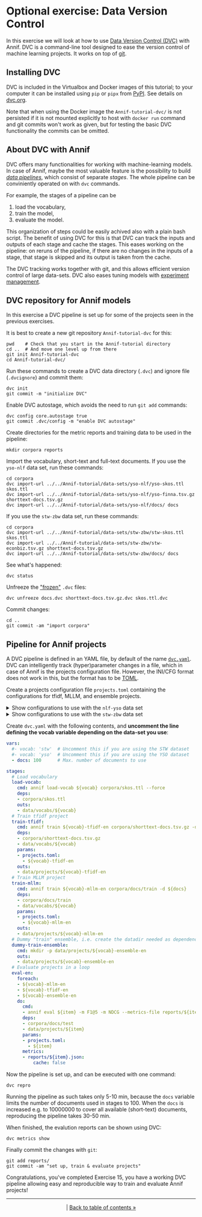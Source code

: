 # Optional exercise: Data Version Control

In this exercise we will look at how to use [Data Version Control
(DVC)](https://dvc.org/) with Annif. DVC is a command-line tool designed to ease the
version control of machine learning projects. It works on top of [git](https://git-scm.com/).

## Installing DVC
DVC is included in the Virtualbox and Docker images of this tutorial; to your computer it
can be installed using `pip` or `pipx` from [PyPI](https://pypi.org/project/dvc/).
See details on [dvc.org](https://dvc.org/doc/install). 

Note that when using the Docker image the `Annif-tutorial-dvc/` is not persisted
if it is not mounted explicitly to host with `docker run` command and git commits won't work as given,
but for testing the basic DVC functionality the commits can be omitted.

## About DVC with Annif

DVC offers many functionalities for working with machine-learning models.
In case of Annif, maybe the most valuable feature is the possibility to build
[_data pipelines_](https://dvc.org/doc/start/data-management/data-pipelines),
which consist of separate _stages_. The whole pipeline
can be conviniently operated on with `dvc` commands.

For example, the stages of a pipeline can be

1. load the vocabulary,
2. train the model,
3. evaluate the model.

This organization of steps could be easily achived also with a plain bash
script. The benefit of using DVC for this is that DVC can track the inputs and
outputs of each stage and cache the stages. This eases working on the pipeline:
on reruns of the pipeline, if there are no changes in the inputs of a stage,
that stage is skipped and its output is taken from the cache. 

The DVC tracking works together with git, and this allows efficient version
control of large data-sets. DVC also eases tuning models with [experiment
management](https://dvc.org/doc/user-guide/experiment-management).

## DVC repository for Annif models

In this exercise a DVC pipeline is set up for some of the projects seen in the
previous exercises.

It is best to create a new git repository `Annif-tutorial-dvc` for this:

    pwd    # Check that you start in the Annif-tutorial directory
    cd ..  # And move one level up from there
    git init Annif-tutorial-dvc
    cd Annif-tutorial-dvc/

Run these commands to create a DVC data directory (`.dvc`) and ignore file
(`.dvcignore`) and commit them:

    dvc init
    git commit -m "initialize DVC"

Enable DVC autostage, which avoids the need to run `git add` commands:

    dvc config core.autostage true
    git commit .dvc/config -m "enable DVC autostage"

Create directories for the metric reports and training data to be used in the
pipeline:

    mkdir corpora reports

Import the vocabulary, short-text and full-text documents.
If you use the `yso-nlf` data set, run these commands:

    cd corpora
    dvc import-url ../../Annif-tutorial/data-sets/yso-nlf/yso-skos.ttl skos.ttl
    dvc import-url ../../Annif-tutorial/data-sets/yso-nlf/yso-finna.tsv.gz shorttext-docs.tsv.gz
    dvc import-url ../../Annif-tutorial/data-sets/yso-nlf/docs/ docs

If you use the `stw-zbw` data set, run these commands:

    cd corpora
    dvc import-url ../../Annif-tutorial/data-sets/stw-zbw/stw-skos.ttl skos.ttl
    dvc import-url ../../Annif-tutorial/data-sets/stw-zbw/stw-econbiz.tsv.gz shorttext-docs.tsv.gz
    dvc import-url ../../Annif-tutorial/data-sets/stw-zbw/docs/ docs

See what's happened:

    dvc status

Unfreeze the
["frozen"](https://dvc.org/doc/command-reference/unfreeze#description) `.dvc`
files:

    dvc unfreeze docs.dvc shorttext-docs.tsv.gz.dvc skos.ttl.dvc 

Commit changes:

    cd ..
    git commit -am "import corpora"

## Pipeline for Annif projects

A DVC pipeline is defined in an YAML file, by default of the name [`dvc.yaml`](https://dvc.org/doc/user-guide/project-structure/dvcyaml-files).
DVC can intelligently track (hyper)parameter changes in a file, which in case of
Annif is the projects configuration file. However, the INI/CFG format does not
work in this, but the format has to be [TOML](https://en.wikipedia.org/wiki/TOML).

Create a projects configuration file `projects.toml` containing the configurations 
for tfidf, MLLM, and ensemble projects.

<details><summary>
Show configurations to use with the <code>nlf-yso</code> data set
</summary>

```toml
[yso-tfidf-en]
name = "YSO TFIDF project"
language = "en"
backend = "tfidf"
vocab = "yso"
analyzer = "snowball(english)"

[yso-mllm-en]
name = "YSO MLLM project"
language = "en"
backend = "mllm"
vocab = "yso"
analyzer = "snowball(english)"

[yso-ensemble-en]
name="YSO ensemble project"
language="en"
backend="ensemble"
vocab="yso"
sources="yso-tfidf-en,yso-mllm-en:2"

```
</details>

<details><summary>
Show configurations to use with the <code>stw-zbw</code> data set
</summary>

```toml
[stw-tfidf-en]
name = "STW TFIDF project"
language = "en"
backend = "tfidf"
vocab = "stw"
analyzer = "snowball(english)"

[stw-mllm-en]
name = "STW MLLM project"
language = "en"
backend = "mllm"
vocab = "stw"
analyzer = "snowball(english)"

[stw-ensemble-en]
name = "STW ensemble project"
language = "en"
backend = "ensemble"
vocab = "stw"
sources = "stw-tfidf-en,stw-mllm-en:2"
```
</details>


Create `dvc.yaml` with the following contents, and **uncomment the line defining the vocab variable depending on the data-set you use**:
```yaml
vars:
  #- vocab: 'stw'  # Uncomment this if you are using the STW dataset
  #- vocab: 'yso'  # Uncomment this if you are using the YSO dataset
  - docs: 100      # Max. number of documents to use

stages:
  # Load vocabulary
  load-vocab:
    cmd: annif load-vocab ${vocab} corpora/skos.ttl --force
    deps:
    - corpora/skos.ttl
    outs:
    - data/vocabs/${vocab}
  # Train tfidf project
  train-tfidf:
    cmd: annif train ${vocab}-tfidf-en corpora/shorttext-docs.tsv.gz -d ${docs}
    deps:
    - corpora/shorttext-docs.tsv.gz
    - data/vocabs/${vocab}
    params:
    - projects.toml:
      - ${vocab}-tfidf-en
    outs:
    - data/projects/${vocab}-tfidf-en
  # Train MLLM project
  train-mllm:
    cmd: annif train ${vocab}-mllm-en corpora/docs/train -d ${docs}
    deps:
    - corpora/docs/train
    - data/vocabs/${vocab}
    params:
    - projects.toml:
      - ${vocab}-mllm-en
    outs:
    - data/projects/${vocab}-mllm-en
  # Dummy "train" ensemble, i.e. create the datadir needed as dependency in eval
  dummy-train-ensemble:
    cmd: mkdir -p data/projects/${vocab}-ensemble-en
    outs:
    - data/projects/${vocab}-ensemble-en
  # Evaluate projects in a loop
  eval-en:
    foreach:
    - ${vocab}-mllm-en
    - ${vocab}-tfidf-en
    - ${vocab}-ensemble-en
    do:
      cmd:
      - annif eval ${item} -m F1@5 -m NDCG --metrics-file reports/${item}.json corpora/docs/test/ -d ${docs}
      deps:
      - corpora/docs/test
      - data/projects/${item}
      params:
      - projects.toml:
        - ${item}
      metrics:
      - reports/${item}.json:
          cache: false
```

Now the pipeline is set up, and can be executed with one command:

    dvc repro

Running the pipeline as such takes only 5-10 min, because the `docs` variable limits the number of documents used in stages to 100.
When the `docs` is increased e.g. to 10000000 to cover all available (short-text) documents, reproducing the pipeline takes 30-50 min.

When finished, the evalution reports can be
shown using DVC:

    dvc metrics show

Finally commit the changes with `git`:

    git add reports/
    git commit -am "set up, train & evaluate projects"

Congratulations, you've completed Exercise 15, you have a working DVC pipeline
allowing easy and reproducible way to train and evaluate Annif projects!

---

<p align="center">
|
<a href="/exercises/README.md">Back to table of contents »</a>
</p>
